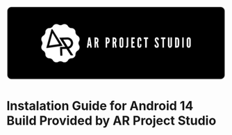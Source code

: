 ![Installation Guide For Android 14](https://github.com/asriadirahim/mom_montly_meeting/blob/main/AR-Project%20Banner.png)

# Instalation Guide for Android 14 Build Provided by AR Project Studio

